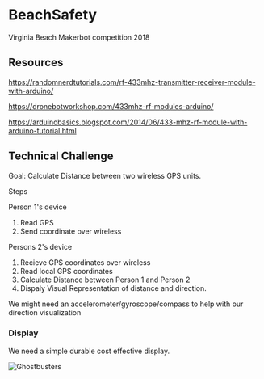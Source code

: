 # BeachSafety
Virginia Beach Makerbot competition  2018

## Resources

https://randomnerdtutorials.com/rf-433mhz-transmitter-receiver-module-with-arduino/

https://dronebotworkshop.com/433mhz-rf-modules-arduino/

https://arduinobasics.blogspot.com/2014/06/433-mhz-rf-module-with-arduino-tutorial.html


## Technical Challenge

Goal: Calculate Distance between two wireless GPS units.

Steps

Person 1's device

1. Read GPS
2. Send coordinate over wireless

Persons 2's device

1. Recieve GPS coordinates over wireless
2. Read local GPS coordinates
3. Calculate Distance between Person 1 and Person 2
4. Dispaly Visual Representation of distance and direction.

We might need an accelerometer/gyroscope/compass to help with our direction visualization


### Display 

We need a simple durable cost effective display. 

![Ghostbusters](/BeachSafety/Ghostbusters2.jpg)


